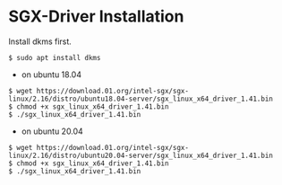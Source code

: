 # SGX-Driver Installation

Install dkms first.

```shell
$ sudo apt install dkms
```

- on ubuntu 18.04

```shell
$ wget https://download.01.org/intel-sgx/sgx-linux/2.16/distro/ubuntu18.04-server/sgx_linux_x64_driver_1.41.bin
$ chmod +x sgx_linux_x64_driver_1.41.bin
$ ./sgx_linux_x64_driver_1.41.bin
```

- on ubuntu 20.04

```shell
$ wget https://download.01.org/intel-sgx/sgx-linux/2.16/distro/ubuntu20.04-server/sgx_linux_x64_driver_1.41.bin
$ chmod +x sgx_linux_x64_driver_1.41.bin
$ ./sgx_linux_x64_driver_1.41.bin
```
